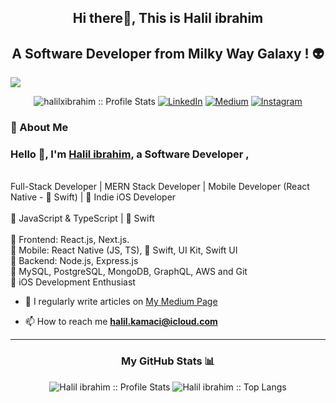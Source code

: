 
<h2 align="center">Hi there👋, This is Halil ibrahim</h2>

<h2 align="center"> A Software Developer from Milky Way Galaxy ! 👽</h2>
<img src="https://media.licdn.com/dms/image/D4D16AQG-VVIpZPAdEQ/profile-displaybackgroundimage-shrink_350_1400/0/1707992174195?e=1713398400&v=beta&t=epcE-8fbezr-wCFZdoPmSXhhdr16TJpIVVV-exSfih8"></a>
<p align="center">
<img src="https://komarev.com/ghpvc/?username=halilxibrahim&color=blue" alt="halilxibrahim :: Profile Stats"></a>
<a href="https://www.linkedin.com/in/halilxibrahim/" target="_blank"><img alt="LinkedIn" src="https://img.shields.io/badge/LinkedIn-halilxibrahim-blue?style=flat&logo=linkedin"></a> <a href="https://medium.com/@halilxibrahim" target="_blank"><img alt="Medium" src="https://img.shields.io/badge/Medium-halilxibrahim-blue?style=flat&logo=medium"></a> 
<a href="https://www.instagram.com/halil.coding/"><img alt="Instagram" src="https://img.shields.io/badge/Instagram-halil.coding-blue?style=flat-square&logo=instagram"></a>
</p>




### 📘 About Me 
### Hello 👋, I'm [Halil ibrahim](https://www.linkedin.com/in/halilxibrahim/), a Software Developer ,
<br/>
Full-Stack Developer | MERN Stack Developer | Mobile Developer (React Native -  Swift) |  Indie iOS Developer
<br/>
<br/>
🎯 JavaScript & TypeScript |  Swift 
<br/>
<br/>
🚀 Frontend: React.js, Next.js.
<br/>
🚀 Mobile: React Native (JS, TS),  Swift, UI Kit, Swift UI
<br/>
🚀 Backend: Node.js, Express.js
<br/>
🚀 MySQL, PostgreSQL, MongoDB, GraphQL, AWS and Git
<br/>
 iOS Development Enthusiast
<br/>


- 📝 I regularly write articles on [My Medium Page](https://medium.com/@halilxibrahim) 

- 📫 How to reach me **halil.kamaci@icloud.com**

---


<h3 align="center">My GitHub Stats 📊 </h3>
<p align="center">
  <img src="https://github-readme-stats.vercel.app/api?username=halilxibrahim&show_icons=true&theme=synthwave" alt="Halil ibrahim :: Profile Stats" />
  <img src="https://github-readme-stats.vercel.app/api/top-langs/?username=halilxibrahim&langs_count=10&theme=tokyonight&layout=compact" alt="Halil ibrahim :: Top Langs" />
</p>



<!--
**halilxibrahim/halilxibrahim** is a ✨ _special_ ✨ repository because its `README.md` (this file) appears on your GitHub profile.

Here are some ideas to get you started:

- 🔭 I’m currently working on ...
- 🌱 I’m currently learning ...
- 👯 I’m looking to collaborate on ...
- 🤔 I’m looking for help with ...
- 💬 Ask me about ...
- 📫 How to reach me: ...
- 😄 Pronouns: ...
- ⚡ Fun fact: ...
-->
